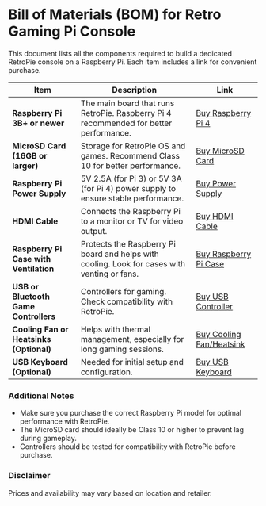# Bill of Materials (BOM) for Retro Gaming Pi Console

This document lists all the components required to build a dedicated RetroPie console on a Raspberry Pi. Each item includes a link for convenient purchase.

| Item                                | Description                                                                                       | Link                                                                                                                                                    |
|-------------------------------------|---------------------------------------------------------------------------------------------------|---------------------------------------------------------------------------------------------------------------------------------------------------------|
| **Raspberry Pi 3B+ or newer**       | The main board that runs RetroPie. Raspberry Pi 4 recommended for better performance.             | [Buy Raspberry Pi 4](https://www.raspberrypi.com/products/raspberry-pi-4-model-b/)                                                                      |
| **MicroSD Card (16GB or larger)**   | Storage for RetroPie OS and games. Recommend Class 10 for better performance.                     | [Buy MicroSD Card](https://www.amazon.com/s?k=16gb+microSD+card+class+10)                                                                              |
| **Raspberry Pi Power Supply**       | 5V 2.5A (for Pi 3) or 5V 3A (for Pi 4) power supply to ensure stable performance.                 | [Buy Power Supply](https://www.amazon.com/s?k=raspberry+pi+power+supply)                                                                               |
| **HDMI Cable**                      | Connects the Raspberry Pi to a monitor or TV for video output.                                    | [Buy HDMI Cable](https://www.amazon.com/s?k=hdmi+cable)                                                                                                |
| **Raspberry Pi Case with Ventilation** | Protects the Raspberry Pi board and helps with cooling. Look for cases with venting or fans.      | [Buy Raspberry Pi Case](https://www.amazon.com/s?k=raspberry+pi+case)                                                                                  |
| **USB or Bluetooth Game Controllers** | Controllers for gaming. Check compatibility with RetroPie.                                       | [Buy USB Controller](https://www.amazon.com/s?k=usb+game+controller)                                                                                   |
| **Cooling Fan or Heatsinks (Optional)** | Helps with thermal management, especially for long gaming sessions.                              | [Buy Cooling Fan/Heatsink](https://www.amazon.com/s?k=raspberry+pi+cooling+fan)                                                                        |
| **USB Keyboard (Optional)**         | Needed for initial setup and configuration.                                                      | [Buy USB Keyboard](https://www.amazon.com/s?k=usb+keyboard)                                                                                            |

### Additional Notes
- Make sure you purchase the correct Raspberry Pi model for optimal performance with RetroPie.
- The MicroSD card should ideally be Class 10 or higher to prevent lag during gameplay.
- Controllers should be tested for compatibility with RetroPie before purchase.

### Disclaimer
Prices and availability may vary based on location and retailer.

